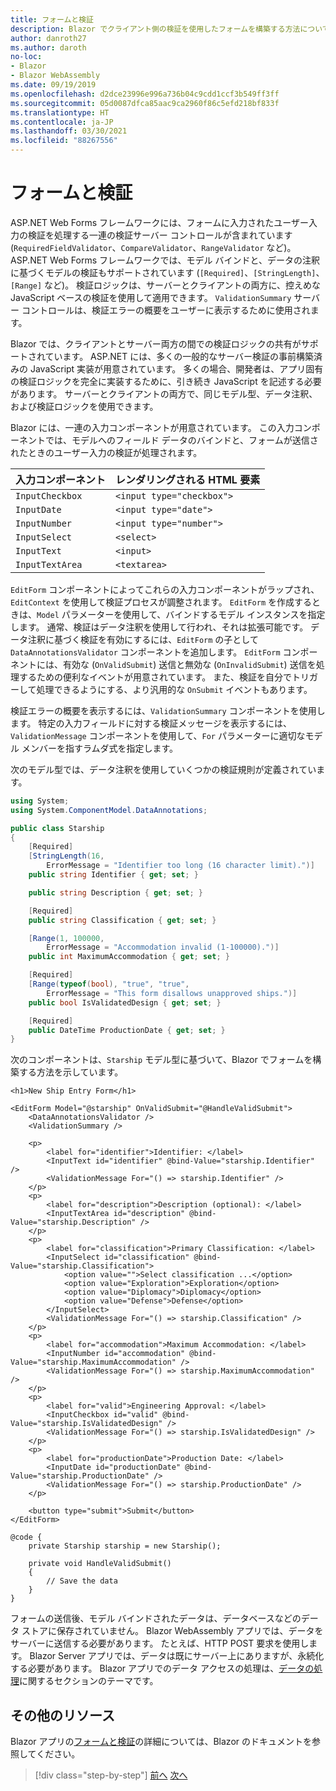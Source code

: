 ```yaml
---
title: フォームと検証
description: Blazor でクライアント側の検証を使用したフォームを構築する方法について説明します。
author: danroth27
ms.author: daroth
no-loc:
- Blazor
- Blazor WebAssembly
ms.date: 09/19/2019
ms.openlocfilehash: d2dce23996e996a736b04c9cdd1ccf3b549ff3ff
ms.sourcegitcommit: 05d0087dfca85aac9ca2960f86c5efd218bf833f
ms.translationtype: HT
ms.contentlocale: ja-JP
ms.lasthandoff: 03/30/2021
ms.locfileid: "88267556"
---
```

# <a name="forms-and-validation"></a>フォームと検証

ASP.NET Web Forms フレームワークには、フォームに入力されたユーザー入力の検証を処理する一連の検証サーバー コントロールが含まれています (`RequiredFieldValidator`、`CompareValidator`、`RangeValidator` など)。 ASP.NET Web Forms フレームワークでは、モデル バインドと、データの注釈に基づくモデルの検証もサポートされています (`[Required]`、`[StringLength]`、`[Range]` など)。 検証ロジックは、サーバーとクライアントの両方に、控えめな JavaScript ベースの検証を使用して適用できます。 `ValidationSummary` サーバー コントロールは、検証エラーの概要をユーザーに表示するために使用されます。

Blazor では、クライアントとサーバー両方の間での検証ロジックの共有がサポートされています。 ASP.NET には、多くの一般的なサーバー検証の事前構築済みの JavaScript 実装が用意されています。 多くの場合、開発者は、アプリ固有の検証ロジックを完全に実装するために、引き続き JavaScript を記述する必要があります。 サーバーとクライアントの両方で、同じモデル型、データ注釈、および検証ロジックを使用できます。

Blazor には、一連の入力コンポーネントが用意されています。 この入力コンポーネントでは、モデルへのフィールド データのバインドと、フォームが送信されたときのユーザー入力の検証が処理されます。

|入力コンポーネント|レンダリングされる HTML 要素    |
|---------------|-------------------------|
|`InputCheckbox`|`<input type="checkbox">`|
|`InputDate`    |`<input type="date">`    |
|`InputNumber`  |`<input type="number">`  |
|`InputSelect`  |`<select>`               |
|`InputText`    |`<input>`                |
|`InputTextArea`|`<textarea>`             |

`EditForm` コンポーネントによってこれらの入力コンポーネントがラップされ、`EditContext` を使用して検証プロセスが調整されます。 `EditForm` を作成するときは、`Model` パラメーターを使用して、バインドするモデル インスタンスを指定します。 通常、検証はデータ注釈を使用して行われ、それは拡張可能です。 データ注釈に基づく検証を有効にするには、`EditForm` の子として `DataAnnotationsValidator` コンポーネントを追加します。 `EditForm` コンポーネントには、有効な (`OnValidSubmit`) 送信と無効な (`OnInvalidSubmit`) 送信を処理するための便利なイベントが用意されています。 また、検証を自分でトリガーして処理できるようにする、より汎用的な `OnSubmit` イベントもあります。

検証エラーの概要を表示するには、`ValidationSummary` コンポーネントを使用します。 特定の入力フィールドに対する検証メッセージを表示するには、`ValidationMessage` コンポーネントを使用して、`For` パラメーターに適切なモデル メンバーを指すラムダ式を指定します。

次のモデル型では、データ注釈を使用していくつかの検証規則が定義されています。

```csharp
using System;
using System.ComponentModel.DataAnnotations;

public class Starship
{
    [Required]
    [StringLength(16,
        ErrorMessage = "Identifier too long (16 character limit).")]
    public string Identifier { get; set; }

    public string Description { get; set; }

    [Required]
    public string Classification { get; set; }

    [Range(1, 100000,
        ErrorMessage = "Accommodation invalid (1-100000).")]
    public int MaximumAccommodation { get; set; }

    [Required]
    [Range(typeof(bool), "true", "true",
        ErrorMessage = "This form disallows unapproved ships.")]
    public bool IsValidatedDesign { get; set; }

    [Required]
    public DateTime ProductionDate { get; set; }
}
```

次のコンポーネントは、`Starship` モデル型に基づいて、Blazor でフォームを構築する方法を示しています。

```razor
<h1>New Ship Entry Form</h1>

<EditForm Model="@starship" OnValidSubmit="@HandleValidSubmit">
    <DataAnnotationsValidator />
    <ValidationSummary />

    <p>
        <label for="identifier">Identifier: </label>
        <InputText id="identifier" @bind-Value="starship.Identifier" />
        <ValidationMessage For="() => starship.Identifier" />
    </p>
    <p>
        <label for="description">Description (optional): </label>
        <InputTextArea id="description" @bind-Value="starship.Description" />
    </p>
    <p>
        <label for="classification">Primary Classification: </label>
        <InputSelect id="classification" @bind-Value="starship.Classification">
            <option value="">Select classification ...</option>
            <option value="Exploration">Exploration</option>
            <option value="Diplomacy">Diplomacy</option>
            <option value="Defense">Defense</option>
        </InputSelect>
        <ValidationMessage For="() => starship.Classification" />
    </p>
    <p>
        <label for="accommodation">Maximum Accommodation: </label>
        <InputNumber id="accommodation" @bind-Value="starship.MaximumAccommodation" />
        <ValidationMessage For="() => starship.MaximumAccommodation" />
    </p>
    <p>
        <label for="valid">Engineering Approval: </label>
        <InputCheckbox id="valid" @bind-Value="starship.IsValidatedDesign" />
        <ValidationMessage For="() => starship.IsValidatedDesign" />
    </p>
    <p>
        <label for="productionDate">Production Date: </label>
        <InputDate id="productionDate" @bind-Value="starship.ProductionDate" />
        <ValidationMessage For="() => starship.ProductionDate" />
    </p>

    <button type="submit">Submit</button>
</EditForm>

@code {
    private Starship starship = new Starship();

    private void HandleValidSubmit()
    {
        // Save the data
    }
}
```

フォームの送信後、モデル バインドされたデータは、データベースなどのデータ ストアに保存されていません。 Blazor WebAssembly アプリでは、データをサーバーに送信する必要があります。 たとえば、HTTP POST 要求を使用します。 Blazor Server アプリでは、データは既にサーバー上にありますが、永続化する必要があります。 Blazor アプリでのデータ アクセスの処理は、[データの処理](data.md)に関するセクションのテーマです。

## <a name="additional-resources"></a>その他のリソース

Blazor アプリの[フォームと検証](/aspnet/core/blazor/forms-validation)の詳細については、Blazor のドキュメントを参照してください。

>[!div class="step-by-step"]
>[前へ](state-management.md)
>[次へ](data.md)
